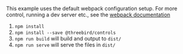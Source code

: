 This example uses the default webpack configuration setup. For more control, running a dev server etc., see the [webpack documentation](https://webpack.js.org/concepts/)

1. `npm install`
2. `npm install --save @threebird/controls`
3. `npm run build` will build and output to `dist/` 
3. `npm run serve` will serve the files in `dist/` 

